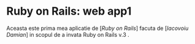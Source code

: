 # Ruby on Rails: web app1

Aceasta este prima mea aplicatie de [*Ruby on Rails*] facuta de [*Iacovoiu Damian*] in scopul de a invata Ruby on Rails v.3  .